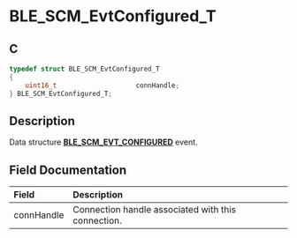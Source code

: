 # BLE_SCM_EvtConfigured_T

## C

```c
typedef struct BLE_SCM_EvtConfigured_T
{
    uint16_t                    connHandle;
} BLE_SCM_EvtConfigured_T;
```

## Description

Data structure **[BLE_SCM_EVT_CONFIGURED](GUID-CFF6FA0B-8B74-4311-AA62-C04061423A98.md)** event.


## Field Documentation

|Field|Description|
|:---|:---|
|connHandle|Connection handle associated with this connection.|
